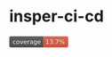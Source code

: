 # insper-ci-cd

<svg xmlns="http://www.w3.org/2000/svg" width="106" height="20" role="img" aria-label="coverage: 13.7%"><linearGradient id="s" x2="0" y2="100%"><stop offset="0" stop-color="#bbb" stop-opacity=".1"/><stop offset="1" stop-opacity=".1"/></linearGradient><clipPath id="r"><rect width="106" height="20" rx="3" fill="#fff"/></clipPath><g clip-path="url(#r)"><rect width="61" height="20" fill="#555"/><rect x="61" width="45" height="20" fill="#e05d44"/><rect width="106" height="20" fill="url(#s)"/></g><g fill="#fff" text-anchor="middle" font-family="Verdana,Geneva,DejaVu Sans,sans-serif" text-rendering="geometricPrecision" font-size="110"><text aria-hidden="true" x="315" y="150" fill="#010101" fill-opacity=".3" transform="scale(.1)" textLength="510">coverage</text><text x="315" y="140" transform="scale(.1)" fill="#fff" textLength="510">coverage</text><text aria-hidden="true" x="825" y="150" fill="#010101" fill-opacity=".3" transform="scale(.1)" textLength="350">13.7%</text><text x="825" y="140" transform="scale(.1)" fill="#fff" textLength="350">13.7%</text></g></svg>
